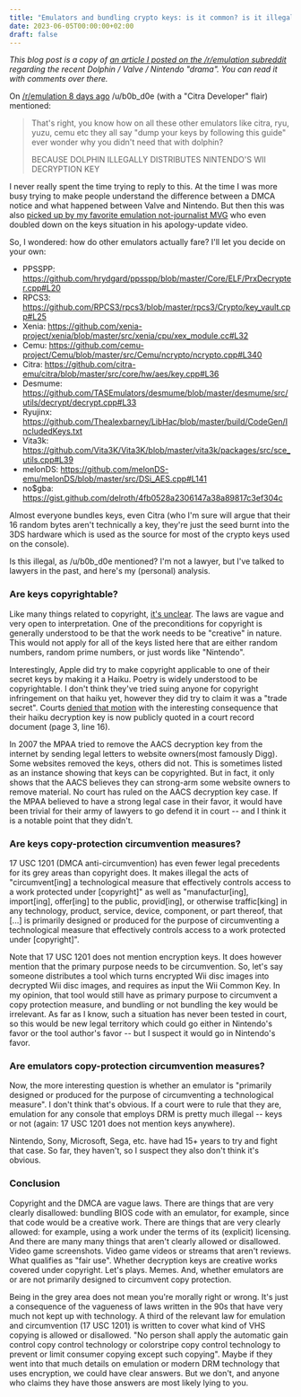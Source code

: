 ```yaml
---
title: "Emulators and bundling crypto keys: is it common? is it illegal?"
date: 2023-06-05T00:00:00+02:00
draft: false
---
```


*This blog post is a copy of [an article I posted on the /r/emulation subreddit](https://www.reddit.com/r/emulation/comments/140b7x5/are_dolphin_devs_special_in_bundling_decryption/)
regarding the recent Dolphin / Valve / Nintendo "drama". You can read it with
comments over there.*

On [/r/emulation 8 days
ago](https://www.reddit.com/r/emulation/comments/13ss1o9/nintendo_sends_valve_dmca_notice_to_block_steam/jlry1kq/?context=3)
/u/b0b_d0e (with a "Citra Developer" flair) mentioned:

> That's right, you know how on all these other emulators like citra, ryu,
> yuzu, cemu etc they all say "dump your keys by following this guide" ever
> wonder why you didn't need that with dolphin?
>
> BECAUSE DOLPHIN ILLEGALLY DISTRIBUTES NINTENDO'S WII DECRYPTION KEY


I never really spent the time trying to reply to this. At the time I was more
busy trying to make people understand the difference between a DMCA notice and
what happened between Valve and Nintendo. But then this was also [picked up by
my favorite emulation not-journalist
MVG](https://www.youtube.com/watch?v=W5bfpS-WYUA) who even doubled down on the
keys situation in his apology-update video.

So, I wondered: how do other emulators actually fare? I'll let you decide on
your own:

<!--more-->

- PPSSPP: https://github.com/hrydgard/ppsspp/blob/master/Core/ELF/PrxDecrypter.cpp#L20
- RPCS3: https://github.com/RPCS3/rpcs3/blob/master/rpcs3/Crypto/key_vault.cpp#L25
- Xenia: https://github.com/xenia-project/xenia/blob/master/src/xenia/cpu/xex_module.cc#L32
- Cemu: https://github.com/cemu-project/Cemu/blob/master/src/Cemu/ncrypto/ncrypto.cpp#L340
- Citra: https://github.com/citra-emu/citra/blob/master/src/core/hw/aes/key.cpp#L36
- Desmume: https://github.com/TASEmulators/desmume/blob/master/desmume/src/utils/decrypt/decrypt.cpp#L33
- Ryujinx: https://github.com/Thealexbarney/LibHac/blob/master/build/CodeGen/IncludedKeys.txt
- Vita3k: https://github.com/Vita3K/Vita3K/blob/master/vita3k/packages/src/sce_utils.cpp#L39
- melonDS: https://github.com/melonDS-emu/melonDS/blob/master/src/DSi_AES.cpp#L141
- no$gba: https://gist.github.com/delroth/4fb0528a2306147a38a89817c3ef304c

Almost everyone bundles keys, even Citra (who I'm sure will argue that their 16
random bytes aren't technically a key, they're just the seed burnt into the 3DS
hardware which is used as the source for most of the crypto keys used on the
console).

Is this illegal, as /u/b0b_d0e mentioned? I'm not a lawyer, but I've talked to
lawyers in the past, and here's my (personal) analysis.

### Are keys copyrightable?

Like many things related to copyright, [it's unclear](https://www.youtube.com/watch?v=1Jwo5qc78QU).
The laws are vague and very open to interpretation. One of the preconditions
for copyright is generally understood to be that the work needs to be
"creative" in nature. This would not apply for all of the keys listed here that
are either random numbers, random prime numbers, or just words like "Nintendo".

Interestingly, Apple did try to make copyright applicable to one of their
secret keys by making it a Haiku. Poetry is widely understood to be
copyrightable. I don't think they've tried suing anyone for copyright
infringement on that haiku yet, however they did try to claim it was a "trade
secret". Courts [denied that motion](https://www.rcfp.org/wp-content/uploads/imported/20120105_202426_apple_sealing.pdf)
with the interesting consequence that their haiku decryption key is now
publicly quoted in a court record document (page 3, line 16).

In 2007 the MPAA tried to remove the AACS decryption key from the internet by
sending legal letters to website owners(most famously Digg). Some websites
removed the keys, others did not. This is sometimes listed as an instance
showing that keys can be copyrighted. But in fact, it only shows that the AACS
believes they can strong-arm some website owners to remove material. No court
has ruled on the AACS decryption key case. If the MPAA believed to have a
strong legal case in their favor, it would have been trivial for their army of
lawyers to go defend it in court -- and I think it is a notable point that they
didn't.

### Are keys copy-protection circumvention measures?

17 USC 1201 (DMCA anti-circumvention) has even fewer legal precedents for its
grey areas than copyright does. It makes illegal the acts of "circumvent[ing] a
technological measure that effectively controls access to a work protected
under [copyright]" as well as "manufactur[ing], import[ing], offer[ing] to the
public, provid[ing], or otherwise traffic[king] in any technology, product,
service, device, component, or part thereof, that [...] is primarily designed
or produced for the purpose of circumventing a technological measure that
effectively controls access to a work protected under [copyright]".

Note that 17 USC 1201 does not mention encryption keys. It does however mention
that the primary purpose needs to be circumvention. So, let's say someone
distributes a tool which turns encrypted Wii disc images into decrypted Wii
disc images, and requires as input the Wii Common Key. In my opinion, that tool
would still have as primary purpose to circumvent a copy protection measure,
and bundling or not bundling the key would be irrelevant. As far as I know,
such a situation has never been tested in court, so this would be new legal
territory which could go either in Nintendo's favor or the tool author's favor
-- but I suspect it would go in Nintendo's favor.

### Are emulators copy-protection circumvention measures?

Now, the more interesting question is whether an emulator is "primarily
designed or produced for the purpose of circumventing a technological measure".
I don't think that's obvious. If a court were to rule that they are, emulation
for any console that employs DRM is pretty much illegal -- keys or not (again:
17 USC 1201 does not mention keys anywhere).

Nintendo, Sony, Microsoft, Sega, etc. have had 15+ years to try and fight that
case. So far, they haven't, so I suspect they also don't think it's obvious.

### Conclusion

Copyright and the DMCA are vague laws. There are things that are very clearly
disallowed: bundling BIOS code with an emulator, for example, since that code
would be a creative work. There are things that are very clearly allowed: for
example, using a work under the terms of its (explicit) licensing. And there
are many many things that aren't clearly allowed or disallowed. Video game
screenshots. Video game videos or streams that aren't reviews. What qualifies
as "fair use". Whether decryption keys are creative works covered under
copyright. Let's plays. Memes. And, whether emulators are or are not primarily
designed to circumvent copy protection.

Being in the grey area does not mean you're morally right or wrong. It's just a
consequence of the vagueness of laws written in the 90s that have very much not
kept up with technology. A third of the relevant law for emulation and
circumvention (17 USC 1201) is written to cover what kind of VHS copying is
allowed or disallowed. "No person shall apply the automatic gain control copy
control technology or colorstripe copy control technology to prevent or limit
consumer copying except such copying". Maybe if they went into that much
details on emulation or modern DRM technology that uses encryption, we could
have clear answers. But we don't, and anyone who claims they have those answers
are most likely lying to you.
